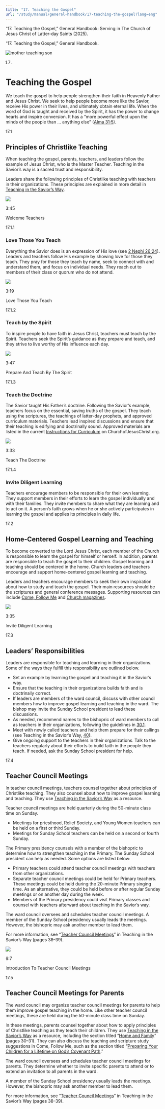 ```yaml
---
title: "17. Teaching the Gospel"
url: "/study/manual/general-handbook/17-teaching-the-gospel?lang=eng"
---
```


“17. Teaching the Gospel,” General Handbook: Serving in The Church of Jesus Christ of Latter-day Saints (2025).

“17. Teaching the Gospel,” General Handbook.

![mother teaching son](https://www.churchofjesuschrist.org/imgs/e98afb7f4b2b11eda732eeeeac1e7954feb9fcb6/full/%21100%2C/0/default)

17.

# Teaching the Gospel

We teach the gospel to help people strengthen their faith in Heavenly Father and Jesus Christ. We seek to help people become more like the Savior, receive His power in their lives, and ultimately obtain eternal life. When the word of God is taught and received by the Spirit, it has the power to change hearts and inspire conversion. It has a “more powerful effect upon the minds of the people than … anything else” ([Alma 31:5](/study/scriptures/bofm/alma/31?lang=eng&id=p5#p5 "/study/scriptures/bofm/alma/31?lang=eng&id=p5#p5")).

17.1

## Principles of Christlike Teaching

When teaching the gospel, parents, teachers, and leaders follow the example of Jesus Christ, who is the Master Teacher. Teaching in the Savior’s way is a sacred trust and responsibility.

Leaders share the following principles of Christlike teaching with teachers in their organizations. These principles are explained in more detail in [Teaching in the Savior’s Way](/study/manual/teaching-in-the-saviors-way-2022?lang=eng "/study/manual/teaching-in-the-saviors-way-2022?lang=eng").

![](https://www.churchofjesuschrist.org/imgs/https%3A%2F%2Fwww.churchofjesuschrist.org%2Fimgs%2F1a7e52bf8a60ea9de595821dd5b10f1bcb34ec7a%2Ffull%2F%2521768%252C%2F0%2Fdefault/full/!250,/0/default)

3:45

Welcome Teachers

17.1.1

### Love Those You Teach

Everything the Savior does is an expression of His love (see [2 Nephi 26:24](/study/scriptures/bofm/2-ne/26?lang=eng&id=p24#p24 "/study/scriptures/bofm/2-ne/26?lang=eng&id=p24#p24")). Leaders and teachers follow His example by showing love for those they teach. They pray for those they teach by name, seek to connect with and understand them, and focus on individual needs. They reach out to members of their class or quorum who do not attend.

![](https://www.churchofjesuschrist.org/imgs/https%3A%2F%2Fwww.churchofjesuschrist.org%2Fimgs%2F434a471fa5982d5554b66ef6425c9ce97c225795%2Ffull%2F%2521768%252C%2F0%2Fdefault/full/!250,/0/default)

3:19

Love Those You Teach

17.1.2

### Teach by the Spirit

To inspire people to have faith in Jesus Christ, teachers must teach by the Spirit. Teachers seek the Spirit’s guidance as they prepare and teach, and they strive to live worthy of His influence each day.

![](https://www.churchofjesuschrist.org/imgs/https%3A%2F%2Fwww.churchofjesuschrist.org%2Fimgs%2F9bb70fa61e2cdbdad472f32b69b7b1989deb0d3a%2Ffull%2F%2521768%252C%2F0%2Fdefault/full/!250,/0/default)

3:47

Prepare And Teach By The Spirit

17.1.3

### Teach the Doctrine

The Savior taught His Father’s doctrine. Following the Savior’s example, teachers focus on the essential, saving truths of the gospel. They teach using the scriptures, the teachings of latter-day prophets, and approved curriculum materials. Teachers lead inspired discussions and ensure that their teaching is edifying and doctrinally sound. Approved materials are listed in the current [Instructions for Curriculum](https://go.churchofjesuschrist.org/x/ngEh "https://go.churchofjesuschrist.org/x/ngEh") on ChurchofJesusChrist.org.

![](https://www.churchofjesuschrist.org/imgs/https%3A%2F%2Fwww.churchofjesuschrist.org%2Fimgs%2Ff2041c274a6c24323dcd2eafb9d9b5340160d5ea%2Ffull%2F%2521768%252C%2F0%2Fdefault/full/!250,/0/default)

3:33

Teach The Doctrine

17.1.4

### Invite Diligent Learning

Teachers encourage members to be responsible for their own learning. They support members in their efforts to learn the gospel individually and with their families. They invite members to share what they are learning and to act on it. A person’s faith grows when he or she actively participates in learning the gospel and applies its principles in daily life.

17.2

## Home-Centered Gospel Learning and Teaching

To become converted to the Lord Jesus Christ, each member of the Church is responsible to learn the gospel for himself or herself. In addition, parents are responsible to teach the gospel to their children. Gospel learning and teaching should be centered in the home. Church leaders and teachers encourage and support home-centered gospel learning and teaching.

Leaders and teachers encourage members to seek their own inspiration about how to study and teach the gospel. Their main resources should be the scriptures and general conference messages. Supporting resources can include [Come, Follow Me](/study/come-follow-me?lang=eng "/study/come-follow-me?lang=eng") and [Church magazines](/study/magazines?lang=eng "/study/magazines?lang=eng").

![](https://www.churchofjesuschrist.org/imgs/https%3A%2F%2Fwww.churchofjesuschrist.org%2Fimgs%2F33a7ba2be7e697a9f5638ea06f5bc6c0f7d24f88%2Ffull%2F%2521768%252C%2F0%2Fdefault/full/!250,/0/default)

3:35

Invite Diligent Learning

17.3

## Leaders’ Responsibilities

Leaders are responsible for teaching and learning in their organizations. Some of the ways they fulfill this responsibility are outlined below.

- Set an example by learning the gospel and teaching it in the Savior’s way.
- Ensure that the teaching in their organizations builds faith and is doctrinally correct.
- If leaders are members of the ward council, discuss with other council members how to improve gospel learning and teaching in the ward. The bishop may invite the Sunday School president to lead these discussions.
- As needed, recommend names to the bishopric of ward members to call as teachers in their organizations, following the guidelines in [30.1](/study/manual/general-handbook/30-callings-in-the-church?lang=eng&id=title_number2-p16#title_number2 "/study/manual/general-handbook/30-callings-in-the-church?lang=eng&id=title_number2-p16#title_number2").
- Meet with newly called teachers and help them prepare for their callings (see Teaching in the Savior’s Way, [40](/study/manual/teaching-in-the-saviors-way-2022/12-part-3/18-for-leaders-orienting-and-supporting-teachers?lang=eng "/study/manual/teaching-in-the-saviors-way-2022/12-part-3/18-for-leaders-orienting-and-supporting-teachers?lang=eng")).
- Give ongoing support to the teachers in their organizations. Talk to the teachers regularly about their efforts to build faith in the people they teach. If needed, ask the Sunday School president for help.

17.4

## Teacher Council Meetings

In teacher council meetings, teachers counsel together about principles of Christlike teaching. They also counsel about how to improve gospel learning and teaching. They use [Teaching in the Savior’s Way](/study/manual/teaching-in-the-saviors-way-2022?lang=eng "/study/manual/teaching-in-the-saviors-way-2022?lang=eng") as a resource.

Teacher council meetings are held quarterly during the 50-minute class time on Sunday.

- Meetings for priesthood, Relief Society, and Young Women teachers can be held on a first or third Sunday.
- Meetings for Sunday School teachers can be held on a second or fourth Sunday.

The Primary presidency counsels with a member of the bishopric to determine how to strengthen teaching in the Primary. The Sunday School president can help as needed. Some options are listed below:

- Primary teachers could attend teacher council meetings with teachers from other organizations.
- Separate teacher council meetings could be held for Primary teachers. These meetings could be held during the 20-minute Primary singing time. As an alternative, they could be held before or after regular Sunday meetings or on another day during the week.
- Members of the Primary presidency could visit Primary classes and counsel with teachers afterward about teaching in the Savior’s way.

The ward council oversees and schedules teacher council meetings. A member of the Sunday School presidency usually leads the meetings. However, the bishopric may ask another member to lead them.

For more information, see “[Teacher Council Meetings](/study/manual/teaching-in-the-saviors-way-2022/12-part-3/17-teacher-council-meetings-for-parents-and-teachers?lang=eng "/study/manual/teaching-in-the-saviors-way-2022/12-part-3/17-teacher-council-meetings-for-parents-and-teachers?lang=eng")” in Teaching in the Savior’s Way (pages 38–39).

![](https://www.churchofjesuschrist.org/imgs/https%3A%2F%2Fwww.churchofjesuschrist.org%2Fimgs%2F0e4a0090ad9bafc2e4980ad0eef908bef8f4461f%2Ffull%2F%2521768%252C%2F0%2Fdefault/full/!250,/0/default)

6:7

Introduction To Teacher Council Meetings

17.5

## Teacher Council Meetings for Parents

The ward council may organize teacher council meetings for parents to help them improve gospel teaching in the home. Like other teacher council meetings, these are held during the 50-minute class time on Sunday.

In these meetings, parents counsel together about how to apply principles of Christlike teaching as they teach their children. They use [Teaching in the Savior’s Way](/study/manual/teaching-in-the-saviors-way-2022?lang=eng "/study/manual/teaching-in-the-saviors-way-2022?lang=eng") as a resource, including the section titled “[Home and Family](/study/manual/teaching-in-the-saviors-way-2022/12-part-3/13-suggestions-for-a-variety-of-teaching?lang=eng&id=title2-figure1_p1#title2 "/study/manual/teaching-in-the-saviors-way-2022/12-part-3/13-suggestions-for-a-variety-of-teaching?lang=eng&id=title2-figure1_p1#title2")” (pages 30–31). They can also discuss the teaching and scripture study suggestions in Come, Follow Me, such as the section titled “[Preparing Your Children for a Lifetime on God’s Covenant Path](/study/manual/for-primary-preparing-children-for-a-lifetime-on-gods-covenant-path?lang=eng "/study/manual/for-primary-preparing-children-for-a-lifetime-on-gods-covenant-path?lang=eng").”

The ward council oversees and schedules teacher council meetings for parents. They determine whether to invite specific parents to attend or to extend an invitation to all parents in the ward.

A member of the Sunday School presidency usually leads the meetings. However, the bishopric may ask another member to lead them.

For more information, see “[Teacher Council Meetings](/study/manual/teaching-in-the-saviors-way-2022/12-part-3/17-teacher-council-meetings-for-parents-and-teachers?lang=eng "/study/manual/teaching-in-the-saviors-way-2022/12-part-3/17-teacher-council-meetings-for-parents-and-teachers?lang=eng")” in Teaching in the Savior’s Way (pages 38–39).